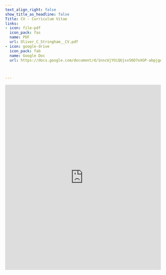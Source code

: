 ```yaml
---
text_align_right: false
show_title_as_headline: false
Title: CV - Curriculum Vitae
links:
- icon: file-pdf
  icon_pack: fas
  name: PDF
  url: Oliver_C_Stringham__CV.pdf
- icon: google-drive
  icon_pack: fab
  name: Google Doc
  url: https://docs.google.com/document/d/1nncUjYOiQUjsx56D7oXGP-abpjgAxbgH7oIZ__AuKjU/edit?usp=sharing


  
---
```


<script>
    function resizeIframe(obj) {
      obj.style.height =  1.05*obj.contentWindow.document.body.scrollHeight + 'px';
    }
  </script>

<iframe width='100%' height='600' 
    onload="resizeIframe(this)"
    frameborder="0"
    src="https://docs.google.com/document/d/e/2PACX-1vTQK3vJrJsrXSsu0bonBAowJCO6Iovw9_jPbFaep5M51vOJZfijWxCSOFuQkoPb1JmeUWiAamK6iK2I/pub?embedded=true">
</iframe>